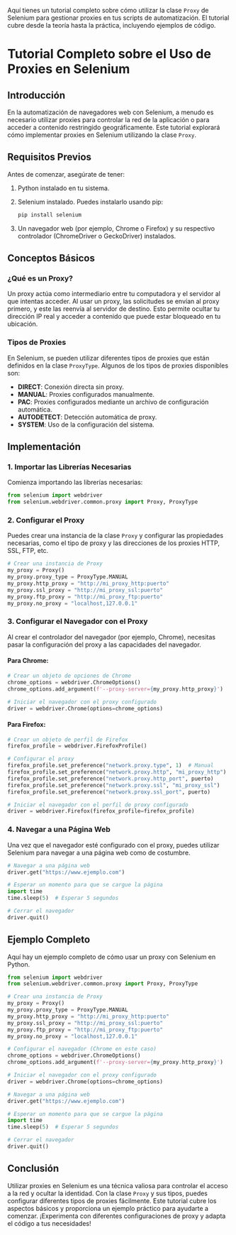 Aquí tienes un tutorial completo sobre cómo utilizar la clase `Proxy` de Selenium para gestionar proxies en tus scripts de automatización. El tutorial cubre desde la teoría hasta la práctica, incluyendo ejemplos de código.

# Tutorial Completo sobre el Uso de Proxies en Selenium

## Introducción

En la automatización de navegadores web con Selenium, a menudo es necesario utilizar proxies para controlar la red de la aplicación o para acceder a contenido restringido geográficamente. Este tutorial explorará cómo implementar proxies en Selenium utilizando la clase `Proxy`.

## Requisitos Previos

Antes de comenzar, asegúrate de tener:

1. Python instalado en tu sistema.
2. Selenium instalado. Puedes instalarlo usando pip:

   ```bash
   pip install selenium
   ```

3. Un navegador web (por ejemplo, Chrome o Firefox) y su respectivo controlador (ChromeDriver o GeckoDriver) instalados.

## Conceptos Básicos

### ¿Qué es un Proxy?

Un proxy actúa como intermediario entre tu computadora y el servidor al que intentas acceder. Al usar un proxy, las solicitudes se envían al proxy primero, y este las reenvía al servidor de destino. Esto permite ocultar tu dirección IP real y acceder a contenido que puede estar bloqueado en tu ubicación.

### Tipos de Proxies

En Selenium, se pueden utilizar diferentes tipos de proxies que están definidos en la clase `ProxyType`. Algunos de los tipos de proxies disponibles son:

- **DIRECT**: Conexión directa sin proxy.
- **MANUAL**: Proxies configurados manualmente.
- **PAC**: Proxies configurados mediante un archivo de configuración automática.
- **AUTODETECT**: Detección automática de proxy.
- **SYSTEM**: Uso de la configuración del sistema.

## Implementación

### 1. Importar las Librerías Necesarias

Comienza importando las librerías necesarias:

```python
from selenium import webdriver
from selenium.webdriver.common.proxy import Proxy, ProxyType
```

### 2. Configurar el Proxy

Puedes crear una instancia de la clase `Proxy` y configurar las propiedades necesarias, como el tipo de proxy y las direcciones de los proxies HTTP, SSL, FTP, etc.

```python
# Crear una instancia de Proxy
my_proxy = Proxy()
my_proxy.proxy_type = ProxyType.MANUAL
my_proxy.http_proxy = "http://mi_proxy_http:puerto"
my_proxy.ssl_proxy = "http://mi_proxy_ssl:puerto"
my_proxy.ftp_proxy = "http://mi_proxy_ftp:puerto"
my_proxy.no_proxy = "localhost,127.0.0.1"
```

### 3. Configurar el Navegador con el Proxy

Al crear el controlador del navegador (por ejemplo, Chrome), necesitas pasar la configuración del proxy a las capacidades del navegador.

#### Para Chrome:

```python
# Crear un objeto de opciones de Chrome
chrome_options = webdriver.ChromeOptions()
chrome_options.add_argument(f'--proxy-server={my_proxy.http_proxy}')

# Iniciar el navegador con el proxy configurado
driver = webdriver.Chrome(options=chrome_options)
```

#### Para Firefox:

```python
# Crear un objeto de perfil de Firefox
firefox_profile = webdriver.FirefoxProfile()

# Configurar el proxy
firefox_profile.set_preference("network.proxy.type", 1)  # Manual
firefox_profile.set_preference("network.proxy.http", "mi_proxy_http")
firefox_profile.set_preference("network.proxy.http_port", puerto)
firefox_profile.set_preference("network.proxy.ssl", "mi_proxy_ssl")
firefox_profile.set_preference("network.proxy.ssl_port", puerto)

# Iniciar el navegador con el perfil de proxy configurado
driver = webdriver.Firefox(firefox_profile=firefox_profile)
```

### 4. Navegar a una Página Web

Una vez que el navegador esté configurado con el proxy, puedes utilizar Selenium para navegar a una página web como de costumbre.

```python
# Navegar a una página web
driver.get("https://www.ejemplo.com")

# Esperar un momento para que se cargue la página
import time
time.sleep(5)  # Esperar 5 segundos

# Cerrar el navegador
driver.quit()
```

## Ejemplo Completo

Aquí hay un ejemplo completo de cómo usar un proxy con Selenium en Python.

```python
from selenium import webdriver
from selenium.webdriver.common.proxy import Proxy, ProxyType

# Crear una instancia de Proxy
my_proxy = Proxy()
my_proxy.proxy_type = ProxyType.MANUAL
my_proxy.http_proxy = "http://mi_proxy_http:puerto"
my_proxy.ssl_proxy = "http://mi_proxy_ssl:puerto"
my_proxy.ftp_proxy = "http://mi_proxy_ftp:puerto"
my_proxy.no_proxy = "localhost,127.0.0.1"

# Configurar el navegador (Chrome en este caso)
chrome_options = webdriver.ChromeOptions()
chrome_options.add_argument(f'--proxy-server={my_proxy.http_proxy}')

# Iniciar el navegador con el proxy configurado
driver = webdriver.Chrome(options=chrome_options)

# Navegar a una página web
driver.get("https://www.ejemplo.com")

# Esperar un momento para que se cargue la página
import time
time.sleep(5)  # Esperar 5 segundos

# Cerrar el navegador
driver.quit()
```

## Conclusión

Utilizar proxies en Selenium es una técnica valiosa para controlar el acceso a la red y ocultar la identidad. Con la clase `Proxy` y sus tipos, puedes configurar diferentes tipos de proxies fácilmente. Este tutorial cubre los aspectos básicos y proporciona un ejemplo práctico para ayudarte a comenzar. ¡Experimenta con diferentes configuraciones de proxy y adapta el código a tus necesidades!